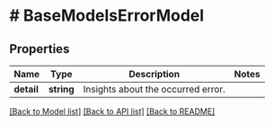 # # BaseModelsErrorModel

## Properties

Name | Type | Description | Notes
------------ | ------------- | ------------- | -------------
**detail** | **string** | Insights about the occurred error. |

[[Back to Model list]](../../README.md#models) [[Back to API list]](../../README.md#endpoints) [[Back to README]](../../README.md)
